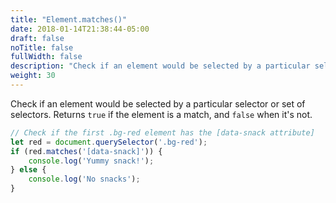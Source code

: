 ```yaml
---
title: "Element.matches()"
date: 2018-01-14T21:38:44-05:00
draft: false
noTitle: false
fullWidth: false
description: "Check if an element would be selected by a particular selector or set of selectors."
weight: 30
---
```


Check if an element would be selected by a particular selector or set of selectors. Returns `true` if the element is a  match, and `false` when it's not.

```javascript
// Check if the first .bg-red element has the [data-snack attribute]
let red = document.querySelector('.bg-red');
if (red.matches('[data-snack]')) {
	console.log('Yummy snack!');
} else {
	console.log('No snacks');
}
```